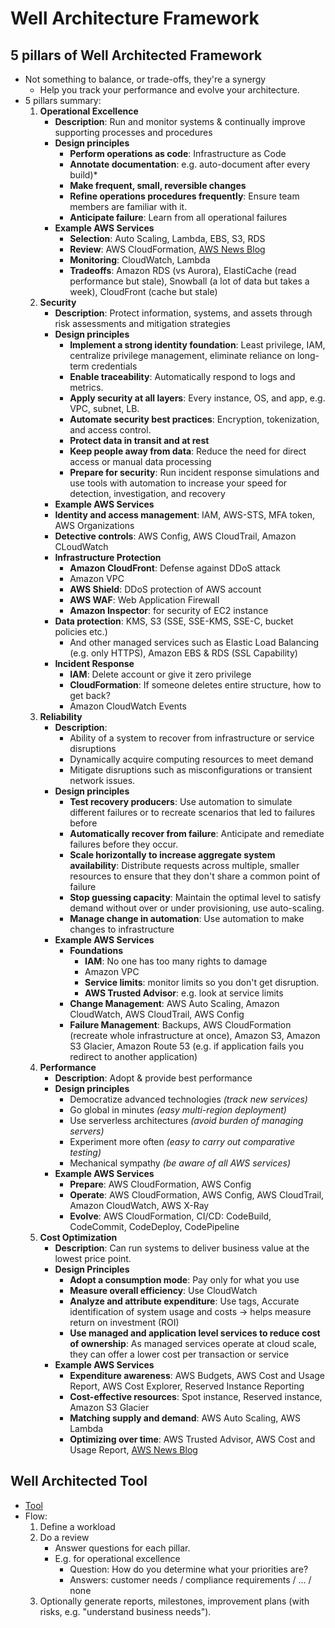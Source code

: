 # Well Architecture Framework

## 5 pillars of Well Architected Framework

- Not something to balance, or trade-offs, they're a synergy
  - Help you track your performance and evolve your architecture.
- 5 pillars summary:
  1. **Operational Excellence**
     - **Description**: Run and monitor systems & continually improve supporting processes and procedures
     - **Design principles**
       - **Perform operations as code**: Infrastructure as Code
       - **Annotate documentation**: e.g. auto-document after every build)*
       - **Make frequent, small, reversible changes**
       - **Refine operations procedures frequently**: Ensure team members are familiar with it.
       - **Anticipate failure**: Learn from all operational failures
     - **Example AWS Services**
       - **Selection**: Auto Scaling, Lambda, EBS, S3, RDS
       - **Review**: AWS CloudFormation, [AWS News Blog](https://aws.amazon.com/blogs/aws/)
       - **Monitoring**: CloudWatch, Lambda
       - **Tradeoffs**: Amazon RDS (vs Aurora), ElastiCache (read performance but stale), Snowball (a lot of data but takes a week), CloudFront (cache but stale)
  2. **Security**
     - **Description**: Protect information, systems, and assets through risk assessments and mitigation strategies
     - **Design principles**
       - **Implement a strong identity foundation**: Least privilege, IAM, centralize privilege management, eliminate reliance on long-term credentials
       - **Enable traceability**: Automatically respond to logs and metrics.
       - **Apply security at all layers**: Every instance, OS, and app, e.g. VPC, subnet, LB.
       - **Automate security best practices**: Encryption, tokenization, and access control.
       - **Protect data in transit and at rest**
       - **Keep people away from data**: Reduce the need for direct access or manual data processing
       - **Prepare for security**: Run incident response simulations and use tools with automation to increase your speed for detection, investigation, and recovery
     - **Example AWS Services**
     - **Identity and access management**: IAM, AWS-STS, MFA token, AWS Organizations
     - **Detective controls**: AWS Config, AWS CloudTrail, Amazon CLoudWatch
     - **Infrastructure Protection**
       - **Amazon CloudFront**: Defense against DDoS attack
       - Amazon VPC
       - **AWS Shield**: DDoS protection of AWS account
       - **AWS WAF**: Web Application Firewall
       - **Amazon Inspector**: for security of EC2 instance
     - **Data protection**: KMS, S3 (SSE, SSE-KMS, SSE-C, bucket policies etc.)
       - And other managed services such as Elastic Load Balancing (e.g. only HTTPS), Amazon EBS & RDS (SSL Capability)
     - **Incident Response**
       - **IAM**: Delete account or give it zero privilege
       - **CloudFormation**: If someone deletes entire structure, how to get back?
       - Amazon CloudWatch Events
  3. **Reliability**
     - **Description**:
       - Ability of a system to recover from infrastructure or service disruptions
       - Dynamically acquire computing resources to meet demand
       - Mitigate disruptions such as misconfigurations or transient network issues.
     - **Design principles**
       - **Test recovery producers**: Use automation to simulate different failures or to recreate scenarios that led to failures before
       - **Automatically recover from failure**: Anticipate and remediate failures before they occur.
       - **Scale horizontally to increase aggregate system availability**: Distribute requests across multiple, smaller resources to ensure that they don't share a common point of failure
       - **Stop guessing capacity**: Maintain the optimal level to satisfy demand without over or under provisioning, use auto-scaling.
       - **Manage change in automation**: Use automation to make changes to infrastructure
     - **Example AWS Services**
       - **Foundations**
         - **IAM**: No one has too many rights to damage
         - Amazon VPC
         - **Service limits**: monitor limits so you don't get disruption.
         - **AWS Trusted Advisor**: e.g. look at service limits
       - **Change Management**: AWS Auto Scaling, Amazon CloudWatch, AWS CloudTrail, AWS Config
       - **Failure Management**: Backups, AWS CloudFormation (recreate whole infrastructure at once), Amazon S3, Amazon S3 Glacier, Amazon Route 53 (e.g. if application fails you redirect to another application)
  4. **Performance**
     - **Description**: Adopt & provide best performance
     - **Design principles**
       - Democratize advanced technologies *(track new services)*
       - Go global in minutes *(easy multi-region deployment)*
       - Use serverless architectures *(avoid burden of managing servers)*
       - Experiment more often *(easy to carry out comparative testing)*
       - Mechanical sympathy *(be aware of all AWS services)*
     - **Example AWS Services**
       - **Prepare**: AWS CloudFormation, AWS Config
       - **Operate**: AWS CloudFormation, AWS Config, AWS CloudTrail, Amazon CloudWatch, AWS X-Ray
       - **Evolve**: AWS CloudFormation, CI/CD: CodeBuild, CodeCommit, CodeDeploy, CodePipeline
  5. **Cost Optimization**
     - **Description**: Can run systems to deliver business value at the lowest price point.
     - **Design Principles**
       - **Adopt a consumption mode**: Pay only for what you use
       - **Measure overall efficiency**: Use CloudWatch
       - **Analyze and attribute expenditure**: Use tags, Accurate identification of system usage and costs -> helps measure return on investment (ROI)
       - **Use managed and application level services to reduce cost of ownership**: As managed services operate at cloud scale, they can offer a lower cost per transaction or service
     - **Example AWS Services**
       - **Expenditure awareness**: AWS Budgets, AWS Cost and Usage Report, AWS Cost Explorer, Reserved Instance Reporting
       - **Cost-effective resources**: Spot instance, Reserved instance, Amazon S3 Glacier
       - **Matching supply and demand**: AWS Auto Scaling, AWS Lambda
       - **Optimizing over time**: AWS Trusted Advisor, AWS Cost and Usage Report, [AWS News Blog](https://aws.amazon.com/blogs/aws/)

## Well Architected Tool

- [Tool](https://console.aws.amazon.com/wellarchitected)
- Flow:
  1. Define a workload
  2. Do a review
     - Answer questions for each pillar.
     - E.g. for operational excellence
       - Question: How do you determine what your priorities are?
       - Answers: customer needs / compliance requirements / ... / none
  3. Optionally generate reports, milestones, improvement plans (with risks, e.g. "understand business needs").
